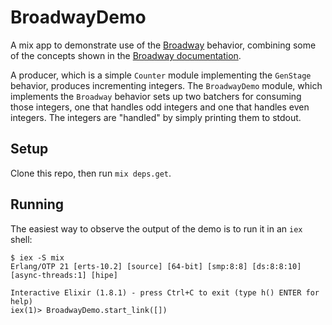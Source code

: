 # BroadwayDemo

A mix app to demonstrate use of the [Broadway](https://github.com/plataformatec/broadway/) behavior, combining some of the concepts shown in the [Broadway documentation](https://hexdocs.pm/broadway).

A producer, which is a simple `Counter` module implementing the `GenStage` behavior, produces incrementing integers. The `BroadwayDemo` module, which implements the `Broadway` behavior sets up two batchers for consuming those integers, one that handles odd integers and one that handles even integers. The integers are "handled" by simply printing them to stdout.

## Setup
Clone this repo, then run `mix deps.get`.

## Running
The easiest way to observe the output of the demo is to run it in an `iex` shell:
```
$ iex -S mix
Erlang/OTP 21 [erts-10.2] [source] [64-bit] [smp:8:8] [ds:8:8:10] [async-threads:1] [hipe]

Interactive Elixir (1.8.1) - press Ctrl+C to exit (type h() ENTER for help)
iex(1)> BroadwayDemo.start_link([])
```
